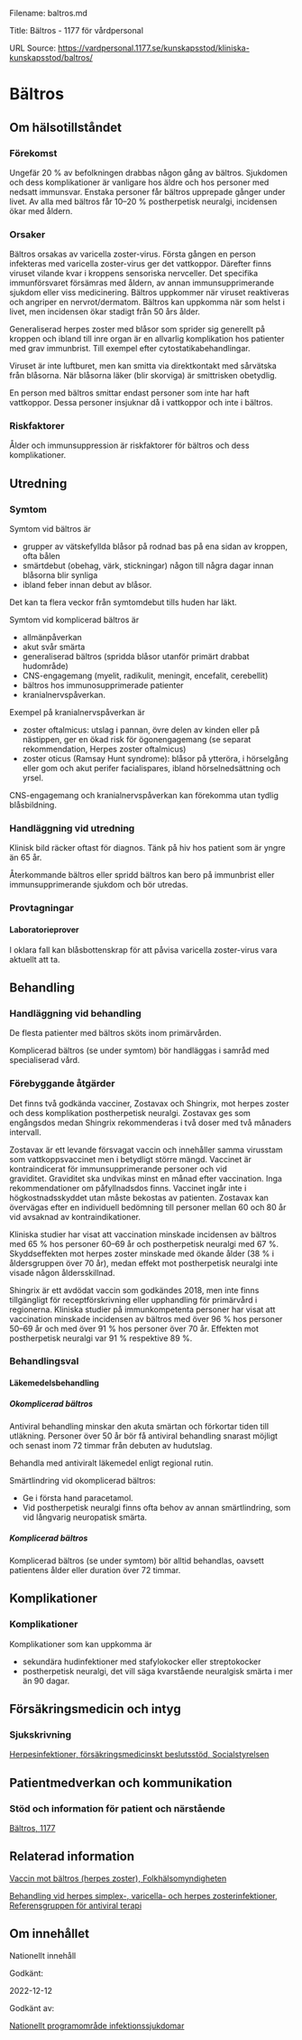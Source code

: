 Filename: baltros.md

Title: Bältros - 1177 för vårdpersonal

URL Source: https://vardpersonal.1177.se/kunskapsstod/kliniska-kunskapsstod/baltros/

Bältros
=======

Om hälsotillståndet
-------------------

### Förekomst

Ungefär 20 % av befolkningen drabbas någon gång av bältros. Sjukdomen och dess komplikationer är vanligare hos äldre och hos personer med nedsatt immunsvar. Enstaka personer får bältros upprepade gånger under livet. Av alla med bältros får 10–20 % postherpetisk neuralgi, incidensen ökar med åldern.

### Orsaker

Bältros orsakas av varicella zoster-virus. Första gången en person infekteras med varicella zoster-virus ger det vattkoppor. Därefter finns viruset vilande kvar i kroppens sensoriska nervceller. Det specifika immunförsvaret försämras med åldern, av annan immunsupprimerande sjukdom eller viss medicinering. Bältros uppkommer när viruset reaktiveras och angriper en nervrot/dermatom. Bältros kan uppkomma när som helst i livet, men incidensen ökar stadigt från 50 års ålder.

Generaliserad herpes zoster med blåsor som sprider sig generellt på kroppen och ibland till inre organ är en allvarlig komplikation hos patienter med grav immunbrist. Till exempel efter cytostatikabehandlingar.

Viruset är inte luftburet, men kan smitta via direktkontakt med sårvätska från blåsorna. När blåsorna läker (blir skorviga) är smittrisken obetydlig.

En person med bältros smittar endast personer som inte har haft vattkoppor. Dessa personer insjuknar då i vattkoppor och inte i bältros.

### Riskfaktorer

Ålder och immunsuppression är riskfaktorer för bältros och dess komplikationer.

Utredning
---------

### Symtom

Symtom vid bältros är

*   grupper av vätskefyllda blåsor på rodnad bas på ena sidan av kroppen, ofta bålen
*   smärtdebut (obehag, värk, stickningar) någon till några dagar innan blåsorna blir synliga
*   ibland feber innan debut av blåsor.

Det kan ta flera veckor från symtomdebut tills huden har läkt.

Symtom vid komplicerad bältros är

*   allmänpåverkan
*   akut svår smärta
*   generaliserad bältros (spridda blåsor utanför primärt drabbat hudområde)
*   CNS-engagemang (myelit, radikulit, meningit, encefalit, cerebellit)
*   bältros hos immunosupprimerade patienter
*   kranialnervspåverkan.

Exempel på kranialnervspåverkan är

*   zoster oftalmicus: utslag i pannan, övre delen av kinden eller på nästippen, ger en ökad risk för ögonengagemang (se separat rekommendation, Herpes zoster oftalmicus)
*   zoster oticus (Ramsay Hunt syndrome): blåsor på ytteröra, i hörselgång eller gom och akut perifer facialispares, ibland hörselnedsättning och yrsel.

CNS-engagemang och kranialnervspåverkan kan förekomma utan tydlig blåsbildning.

### Handläggning vid utredning

Klinisk bild räcker oftast för diagnos. Tänk på hiv hos patient som är yngre än 65 år.

Återkommande bältros eller spridd bältros kan bero på immunbrist eller immunsupprimerande sjukdom och bör utredas.

### Provtagningar

#### Laboratorieprover

I oklara fall kan blåsbottenskrap för att påvisa varicella zoster-virus vara aktuellt att ta.

Behandling
----------

### Handläggning vid behandling

De flesta patienter med bältros sköts inom primärvården.

Komplicerad bältros (se under symtom) bör handläggas i samråd med specialiserad vård.

### Förebyggande åtgärder

Det finns två godkända vacciner, Zostavax och Shingrix, mot herpes zoster och dess komplikation postherpetisk neuralgi. Zostavax ges som engångsdos medan Shingrix rekommenderas i två doser med två månaders intervall.

Zostavax är ett levande försvagat vaccin och innehåller samma virusstam som vattkoppsvaccinet men i betydligt större mängd. Vaccinet är kontraindicerat för immunsupprimerande personer och vid graviditet. Graviditet ska undvikas minst en månad efter vaccination. Inga rekommendationer om påfyllnadsdos finns. Vaccinet ingår inte i högkostnadsskyddet utan måste bekostas av patienten. Zostavax kan övervägas efter en individuell bedömning till personer mellan 60 och 80 år vid avsaknad av kontraindikationer.

Kliniska studier har visat att vaccination minskade incidensen av bältros med 65 % hos personer 60–69 år och postherpetisk neuralgi med 67 %. Skyddseffekten mot herpes zoster minskade med ökande ålder (38 % i åldersgruppen över 70 år), medan effekt mot postherpetisk neuralgi inte visade någon åldersskillnad.

Shingrix är ett avdödat vaccin som godkändes 2018, men inte finns tillgängligt för receptförskrivning eller upphandling för primärvård i regionerna. Kliniska studier på immunkompetenta personer har visat att vaccination minskade incidensen av bältros med över 96 % hos personer 50–69 år och med över 91 % hos personer över 70 år. Effekten mot postherpetisk neuralgi var 91 % respektive 89 %.

### Behandlingsval

#### Läkemedelsbehandling

##### Okomplicerad bältros

Antiviral behandling minskar den akuta smärtan och förkortar tiden till utläkning. Personer över 50 år bör få antiviral behandling snarast möjligt och senast inom 72 timmar från debuten av hudutslag.

Behandla med antiviralt läkemedel enligt regional rutin.

Smärtlindring vid okomplicerad bältros:

*   Ge i första hand paracetamol.
*   Vid postherpetisk neuralgi finns ofta behov av annan smärtlindring, som vid långvarig neuropatisk smärta.

##### Komplicerad bältros

Komplicerad bältros (se under symtom) bör alltid behandlas, oavsett patientens ålder eller duration över 72 timmar.

Komplikationer
--------------

### Komplikationer

Komplikationer som kan uppkomma är

*   sekundära hudinfektioner med stafylokocker eller streptokocker
*   postherpetisk neuralgi, det vill säga kvarstående neuralgisk smärta i mer än 90 dagar.

Försäkringsmedicin och intyg
----------------------------

### Sjukskrivning

[Herpesinfektioner, försäkringsmedicinskt beslutsstöd, Socialstyrelsen](https://forsakringsmedicin.socialstyrelsen.se/beslutsstod-for-diagnoser/diagnoser/infektionssjukdomar/herpesinfektioner/)

Patientmedverkan och kommunikation
----------------------------------

### Stöd och information för patient och närstående

[Bältros, 1177](https://www.1177.se/sjukdomar--besvar/hud-har-och-naglar/infektioner-pa-huden/baltros/)

Relaterad information
---------------------

[Vaccin mot bältros (herpes zoster), Folkhälsomyndigheten](https://www.folkhalsomyndigheten.se/smittskydd-beredskap/vaccinationer/vacciner-som-anvands-i-sverige/baltros/)

[Behandling vid herpes simplex-, varicella- och herpes zosterinfektioner, Referensgruppen för antiviral terapi](https://www.sls.se/rav/rekommendationer/herpes-simplex-och-varicella-zoster-virus/)

Om innehållet
-------------

Nationellt innehåll

Godkänt:

2022-12-12

Godkänt av:

[Nationellt programområde infektionssjukdomar](https://kunskapsstyrningvard.se/kunskapsstyrningvard/programomradenochsamverkansgrupper/nationellaprogramomraden/npoinfektionssjukdomar.56434.html)
